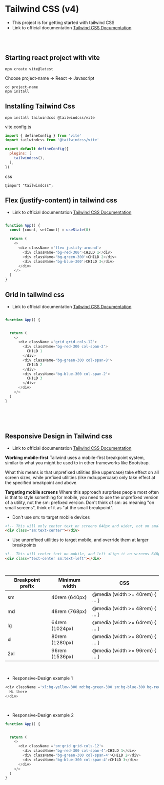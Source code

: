 # Tailwind CSS (v4)

- This project is for getting started with tailwind CSS
- Link to official documentation [Tailwind CSS Documentation](https://tailwindcss.com/docs/installation/using-vite)

<br/><br/>

## Starting react project with vite
```
npm create vite@latest 
```
Choose project-name -> React -> Javascript

```
cd project-name
npm install
```

## Installing Tailwind Css
```
npm install tailwindcss @tailwindcss/vite
```

vite.config.ts
```javascript
import { defineConfig } from 'vite'
import tailwindcss from '@tailwindcss/vite'

export default defineConfig({
  plugins: [
    tailwindcss(),
  ],
})
```

css
```
@import "tailwindcss";
```


## Flex (justify-content) in tailwind css
- Link to official documentation [Tailwind CSS Documentation](https://tailwindcss.com/docs/justify-content)


```javascript

function App() {
  const [count, setCount] = useState(0)

  return (
    <>
      <div className ='flex justify-around'>
        <div className='bg-red-300'>CHILD 1</div>
        <div className='bg-green-300'>CHILD 2</div>
        <div className='bg-blue-300'>CHILD 3</div>
      </div>
    </>
  )
}
```




## Grid in tailwind css
- Link to official documentation [Tailwind CSS Documentation](https://tailwindcss.com/docs/grid-template-columns)


```javascript

function App() {


  return (
    <>
      <div className ='grid grid-cols-12'>
        <div className='bg-red-300 col-span-2'>
          CHILD 1
        </div>
        <div className='bg-green-300 col-span-8'>
          CHILD 2
        </div>
        <div className='bg-blue-300 col-span-2'>
          CHILD 3
        </div>
      </div>
    </>
  )
}

```

<br/><br/><br/>


## Responsive Design in Tailwind css
- Link to official documentation [Tailwind CSS Documentation](https://tailwindcss.com/docs/responsive-design)


**Working mobile-first**
Tailwind uses a mobile-first breakpoint system, similar to what you might be used to in other frameworks like Bootstrap.

What this means is that unprefixed utilities (like uppercase) take effect on all screen sizes, while prefixed utilities (like md:uppercase) only take effect at the specified breakpoint and above.

**Targeting mobile screens**
Where this approach surprises people most often is that to style something for mobile, you need to use the unprefixed version of a utility, not the sm: prefixed version. Don't think of sm: as meaning "on small screens", think of it as "at the small breakpoint".

- Don't use sm: to target mobile devices
```html
<!-- This will only center text on screens 640px and wider, not on small screens -->
<div class="sm:text-center"></div>
```

- Use unprefixed utilities to target mobile, and override them at larger breakpoints
```html
<!-- This will center text on mobile, and left align it on screens 640px and wider -->
<div class="text-center sm:text-left"></div>
```

<br/>

| **Breakpoint prefix** | **Minimum width** | **CSS** |
|---|---|---|
| sm  | 40rem (640px)  | @media (width >= 40rem) { ... } |
| md  | 48rem (768px)  | @media (width >= 48rem) { ... } |
| lg  | 64rem (1024px) | @media (width >= 64rem) { ... } |
| xl  | 80rem (1280px) | @media (width >= 80rem) { ... } |
| 2xl | 96rem (1536px) | @media (width >= 96rem) { ... } |

<br/>

- Responsive-Design example 1 
```javascript
<div className ='xl:bg-yellow-300 md:bg-green-300 sm:bg-blue-300 bg-red-300'>
  Hi there
</div>
```
<br/>

- Responsive-Design example 2

```javascript
function App() {


  return (
    <>
      <div className ='sm:grid grid-cols-12'>
        <div className='bg-red-300 col-span-4'>CHILD 1</div>
        <div className='bg-green-300 col-span-4'>CHILD 2</div>
        <div className='bg-blue-300 col-span-4'>CHILD 3</div>
      </div>
    </>
  )
}
```